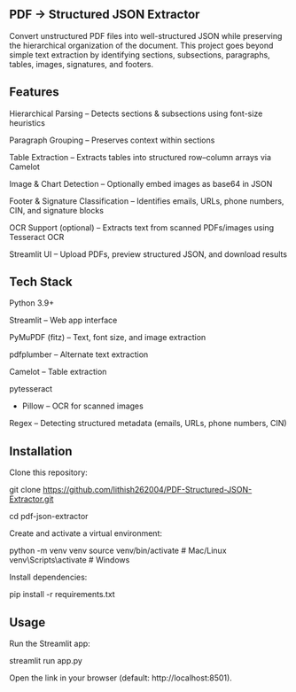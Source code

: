 ## PDF → Structured JSON Extractor

Convert unstructured PDF files into well-structured JSON while preserving the hierarchical organization of the document.
This project goes beyond simple text extraction by identifying sections, subsections, paragraphs, tables, images, signatures, and footers.

## Features

 Hierarchical Parsing – Detects sections & subsections using font-size heuristics

 Paragraph Grouping – Preserves context within sections

 Table Extraction – Extracts tables into structured row–column arrays via Camelot
 
 Image & Chart Detection – Optionally embed images as base64 in JSON

 Footer & Signature Classification – Identifies emails, URLs, phone numbers, CIN, and signature blocks

 OCR Support (optional) – Extracts text from scanned PDFs/images using Tesseract OCR

 Streamlit UI – Upload PDFs, preview structured JSON, and download results

## Tech Stack

Python 3.9+

Streamlit
 – Web app interface

PyMuPDF (fitz)
 – Text, font size, and image extraction

pdfplumber
 – Alternate text extraction

Camelot
 – Table extraction

pytesseract
 + Pillow
 – OCR for scanned images

Regex – Detecting structured metadata (emails, URLs, phone numbers, CIN)


## Installation

Clone this repository:

git clone https://github.com/lithish262004/PDF-Structured-JSON-Extractor.git

cd pdf-json-extractor

Create and activate a virtual environment:

python -m venv venv
source venv/bin/activate   # Mac/Linux
venv\Scripts\activate      # Windows


Install dependencies:

pip install -r requirements.txt


## Usage

Run the Streamlit app:

streamlit run app.py


Open the link in your browser (default: http://localhost:8501).
